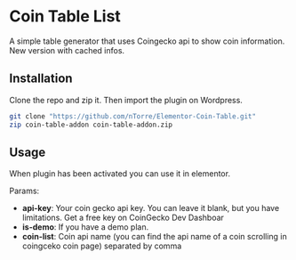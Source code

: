 # Coin Table List

A simple table generator that uses Coingecko api to show coin information.
New version with cached infos.

## Installation
Clone the repo and zip it. Then import the plugin on Wordpress.
``` bash
git clone "https://github.com/nTorre/Elementor-Coin-Table.git"
zip coin-table-addon coin-table-addon.zip
```

## Usage
When plugin has been activated you can use it in elementor.

Params:
- **api-key**: Your coin gecko api key. You can leave it blank, but you have limitations. Get a free key on CoinGecko Dev Dashboar
- **is-demo**: If you have a demo plan.
- **coin-list**: Coin api name (you can find the api name of a coin scrolling in coingceko coin page) separated by comma
